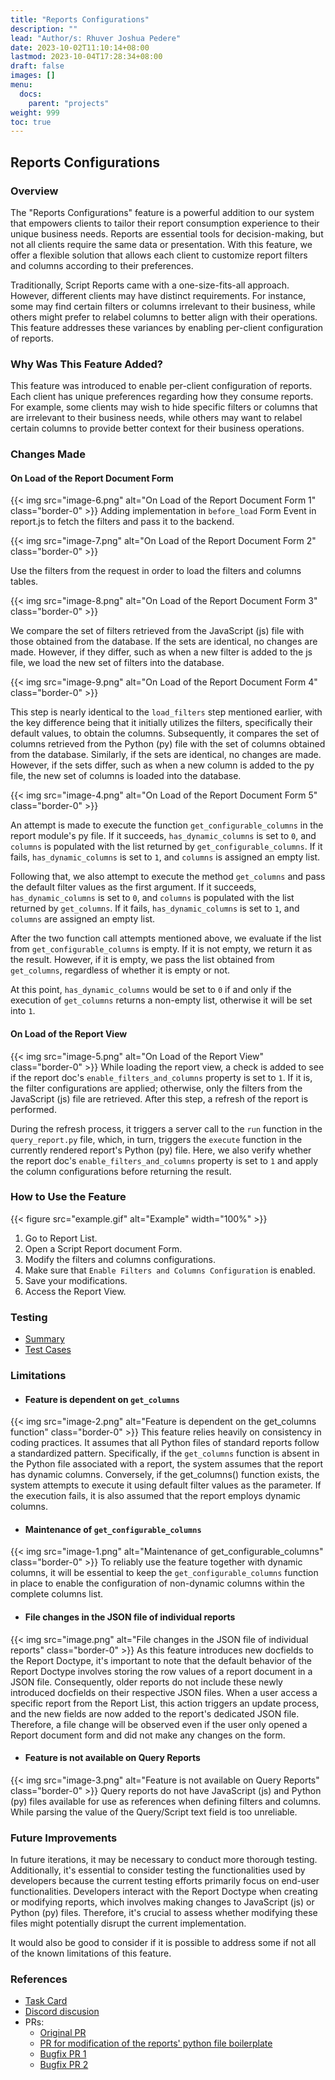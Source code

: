 ```yaml
---
title: "Reports Configurations"
description: ""
lead: "Author/s: Rhuver Joshua Pedere"
date: 2023-10-02T11:10:14+08:00
lastmod: 2023-10-04T17:28:34+08:00
draft: false
images: []
menu: 
  docs:
    parent: "projects"
weight: 999
toc: true
---
```


## Reports Configurations
### Overview
 
 The "Reports Configurations" feature is a powerful addition to our system that empowers clients to tailor their report consumption experience to their unique business needs. Reports are essential tools for decision-making, but not all clients require the same data or presentation. With this feature, we offer a flexible solution that allows each client to customize report filters and columns according to their preferences.

 Traditionally, Script Reports came with a one-size-fits-all approach. However, different clients may have distinct requirements. For instance, some may find certain filters or columns irrelevant to their business, while others might prefer to relabel columns to better align with their operations. This feature addresses these variances by enabling per-client configuration of reports.


### Why Was This Feature Added?
 
 This feature was introduced to enable per-client configuration of reports. Each client has unique preferences regarding how they consume reports. For example, some clients may wish to hide specific filters or columns that are irrelevant to their business needs, while others may want to relabel certain columns to provide better context for their business operations.

### Changes Made
#### On Load of the Report Document Form
{{< img src="image-6.png" alt="On Load of the Report Document Form 1" class="border-0" >}}
  Adding implementation in `before_load` Form Event in report.js to fetch the filters and pass it to the backend.

{{< img src="image-7.png" alt="On Load of the Report Document Form 2" class="border-0" >}}
 
  Use the filters from the request in order to load the filters and columns tables.

{{< img src="image-8.png" alt="On Load of the Report Document Form 3" class="border-0" >}}
 
 We compare the set of filters retrieved from the JavaScript (js) file with those obtained from the database. If the sets are identical, no changes are made. However, if they differ, such as when a new filter is added to the js file, we load the new set of filters into the database.

{{< img src="image-9.png" alt="On Load of the Report Document Form 4" class="border-0" >}}
  
  This step is nearly identical to the `load_filters` step mentioned earlier, with the key difference being that it initially utilizes the filters, specifically their default values, to obtain the columns. Subsequently, it compares the set of columns retrieved from the Python (py) file with the set of columns obtained from the database. Similarly, if the sets are identical, no changes are made. However, if the sets differ, such as when a new column is added to the py file, the new set of columns is loaded into the database.

{{< img src="image-4.png" alt="On Load of the Report Document Form 5" class="border-0" >}}

  An attempt is made to execute the function `get_configurable_columns` in the report module's py file. If it succeeds, `has_dynamic_columns` is set to `0`, and `columns` is populated with the list returned by `get_configurable_columns`. If it fails, `has_dynamic_columns` is set to `1`, and `columns` is assigned an empty list.

  Following that, we also attempt to execute the method `get_columns` and pass the default filter values as the first argument. If it succeeds, `has_dynamic_columns` is set to `0`, and `columns` is populated with the list returned by `get_columns`. If it fails, `has_dynamic_columns` is set to `1`, and `columns` are assigned an empty list.

 After the two function call attempts mentioned above, we evaluate if the list from `get_configurable_columns` is empty. If it is not empty, we return it as the result. However, if it is empty, we pass the list obtained from `get_columns`, regardless of whether it is empty or not.

 At this point, `has_dynamic_columns` would be set to `0` if and only if the execution of `get_columns` returns a non-empty list, otherwise it will be set into `1`.

#### On Load of the Report View
{{< img src="image-5.png" alt="On Load of the Report View" class="border-0" >}}
 While loading the report view, a check is added to see if the report doc's `enable_filters_and_columns` property is set to `1`. If it is, the filter configurations are applied; otherwise, only the filters from the JavaScript (js) file are retrieved. After this step, a refresh of the report is performed.

 During the refresh process, it triggers a server call to the `run` function in the `query_report.py` file, which, in turn, triggers the `execute` function in the currently rendered report's Python (py) file. Here, we also verify whether the report doc's `enable_filters_and_columns` property is set to `1` and apply the column configurations before returning the result.

### How to Use the Feature
{{< figure src="example.gif" alt="Example" width="100%" >}}
 1. Go to Report List.
 2. Open a Script Report document Form. 
 3. Modify the filters and columns configurations. 
 4. Make sure that `Enable Filters and Columns Configuration` is enabled. 
 5. Save your modifications. 
 6. Access the Report View.

### Testing
 - [Summary](https://app.clickup.com/t/865cwwyjc?comment=90080051624998)
 - [Test Cases](https://docs.google.com/spreadsheets/d/16IeQIgDSaPtXUXdGaxYxj3xapZK1GgSc/edit#gid=1215479650)

### Limitations

- #### Feature is dependent on `get_columns`
{{< img src="image-2.png" alt="Feature is dependent on the get_columns function" class="border-0" >}}
 This feature relies heavily on consistency in coding practices. It assumes that all Python files of standard reports follow a standardized pattern. Specifically, if the `get_columns` function is absent in the Python file associated with a report, the system assumes that the report has dynamic columns. Conversely, if the get_columns() function exists, the system attempts to execute it using default filter values as the parameter. If the execution fails, it is also assumed that the report employs dynamic columns.

 - #### Maintenance of `get_configurable_columns`
{{< img src="image-1.png" alt="Maintenance of get_configurable_columns" class="border-0" >}}
 To reliably use the feature together with dynamic columns, it will be essential to keep the `get_configurable_columns` function in place to enable the configuration of non-dynamic columns within the complete columns list.

 - #### File changes in the JSON file of individual reports
{{< img src="image.png" alt="File changes in the JSON file of individual reports" class="border-0" >}}
 As this feature introduces new docfields to the Report Doctype, it's important to note that the default behavior of the Report Doctype involves storing the row values of a report document in a JSON file. Consequently, older reports do not include these newly introduced docfields on their respective JSON files. When a user access a specific report from the Report List, this action triggers an update process, and the new fields are now added to the report's dedicated JSON file. Therefore, a file change will be observed even if the user only opened a Report document form and did not make any changes on the form.

 - #### Feature is not available on Query Reports
{{< img src="image-3.png" alt="Feature is not available on Query Reports" class="border-0" >}}
 Query reports do not have JavaScript (js) and Python (py) files available for use as references when defining filters and columns. While parsing the value of the Query/Script text field is too unreliable.


### Future Improvements
 
 In future iterations, it may be necessary to conduct more thorough testing. Additionally, it's essential to consider testing the functionalities used by developers because the current testing efforts primarily focus on end-user functionalities. Developers interact with the Report Doctype when creating or modifying reports, which involves making changes to JavaScript (js) or Python (py) files. Therefore, it's crucial to assess whether modifying these files might potentially disrupt the current implementation.

 It would also be good to consider if it is possible to address some if not all of the known limitations of this feature.

### References
 - [Task Card](https://app.clickup.com/t/865cwwyjc)
 - [Discord discusion](https://discord.com/channels/583992942612447252/1133033028151676928)
 - PRs:
     - [Original PR](https://github.com/BizKit-Tech/frappe/pull/145)
     - [PR for modification of the reports' python file boilerplate](https://github.com/BizKit-Tech/frappe/pull/148)
     - [Bugfix PR 1](https://github.com/BizKit-Tech/frappe/pull/158)
     - [Bugfix PR 2](https://github.com/BizKit-Tech/frappe/pull/161)
